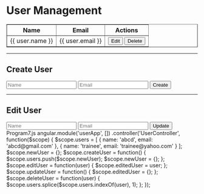 <!DOCTYPE html>
<html ng-app="userApp">
<head>
<title>AngularJS CRUD Application for Users</title>
</head>
<body ng-controller="UserController">
<script type="text/javascript" src="//ajax.googleapis.com/ajax/libs/angularjs/1.8.2/a 
 ngular.min.js"> </script>
<h1>User Management</h1>
<table border="1">
<thead>
<tr>
<th>Name</th>
<th>Email</th>
<th>Actions</th>
</tr>
</thead>
<tbody>
<tr ng-repeat="user in users">
<td>{{ user.name }}</td>
<td>{{ user.email }}</td>
<td>
 <button ng-click="editUser(user)">Edit</button>
 <button ng-click="deleteUser(user)">Delete</button>
</td>
</tr>
</tbody>
</table>
<hr>
<h2>Create User</h2>
<input type="text" ng-model="newUser.name" placeholder="Name">
<input type="email" ng-model="newUser.email" placeholder="Email">
<button ng-click="createUser()">Create</button>
<hr>
<h2>Edit User</h2>
<input type="text" ng-model="editedUser.name" placeholder="Name">
<input type="email" ng-model="editedUser.email" placeholder="Email">
<button ng-click="updateUser()">Update</button>
<script src="Program7.js"></script>
</body>
</html>
Program7.js
angular.module('userApp', []) .controller('UserController', function($scope) {
$scope.users = [
{ name: 'abcd', email: 'abcd@gmail.com' },
{ name: 'trainee', email: 'trainee@yahoo.com' }
];
$scope.newUser = {};
$scope.createUser = function() {
$scope.users.push($scope.newUser);
$scope.newUser = {};
};
$scope.editUser = function(user) {
$scope.editedUser = user;
};
$scope.updateUser = function() {
$scope.editedUser = {};
};
$scope.deleteUser = function(user) {
$scope.users.splice($scope.users.indexOf(user), 1);
};
});
